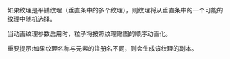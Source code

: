 如果纹理是平铺纹理（垂直条中的多个纹理），则纹理将从垂直条中的一个可能的纹理中随机选择。

当动画纹理参数启用时，粒子将按照纹理贴图的顺序动画化。

重要提示:如果纹理名称与元素的注册名不同，则会生成该纹理的副本。
